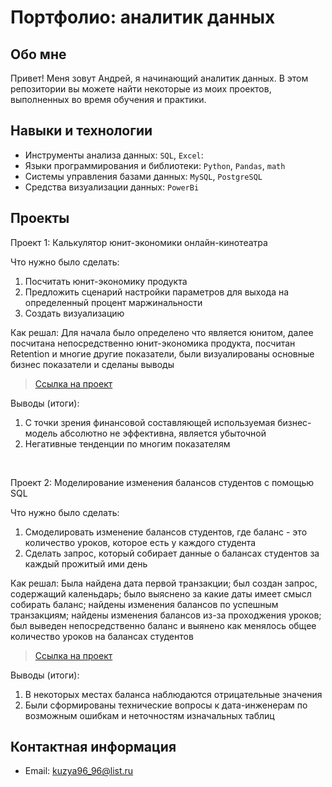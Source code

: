 # Портфолио: аналитик данных

## Обо мне 

Привет! Меня зовут Андрей, я начинающий аналитик данных. 
В этом репозитории вы можете найти некоторые из моих проектов, выполненных во время обучения и практики.
<br>

## Навыки и технологии
- Инструменты анализа данных: ``SQL``, ``Excel``: 
- Языки программирования и библиотеки: ``Python``, ``Pandas``, ``math`` 
- Системы управления базами данных: ``MySQL``, ``PostgreSQL``
- Средства визуализации данных: ``PowerBi``



## Проекты
<p> Проект 1: Калькулятор юнит-экономики онлайн-кинотеатра</p>
<p>Что нужно было сделать:<p>
<ol>
  <li>Посчитать юнит-экономику продукта</li>
  <li>Предложить сценарий настройки параметров для выхода на определенный процент маржинальности</li>
  <li>Создать визуализацию</li>
</ol>

<p>Как решал: Для начала было определено что является юнитом, далее посчитана непосредственно юнит-экономика продукта, посчитан Retention и многие другие показатели, были визуалированы основные бизнес показатели и сделаны выводы <p>


> <a href="https://github.com/andrey-portfolio/Antilol/blob/main/Проект%201.xlsx">Ссылка на проект</a>  

<p>Выводы (итоги):<p>
<ol>
  <li>С точки зрения финансовой составляющей используемая бизнес-модель абсолютно не эффективна, является убыточной</li>
  <li>Негативные тенденции по многим показателям</li>
</ol>
<br> 

<p>Проект 2: Моделирование изменения балансов студентов с помощью SQL</p> 
<p>Что нужно было сделать:<p>
<ol>
  <li>Смоделировать изменение балансов студентов, где баланс - это количество уроков, которое есть у каждого студента</li>
  <li>Сделать запрос, который собирает данные о балансах студентов за каждый прожитый ими день</li>
</ol>

<p>Как решал: Была найдена дата первой транзакции; был создан запрос, содержащий каленьдарь; было выяснено за какие даты имеет смысл собирать баланс; найдены изменения балансов по успешным транзакциям; найдены изменения балансов из-за проходжения уроков; был выведен непосредственно баланс и выянено как менялось общее количество уроков на балансах студентов<p>

> <a href="https://github.com/andrey-portfolio/Antilol/blob/main/Проект%202.txt">Ссылка на проект</a>
 
 <p>Выводы (итоги):<p>
<ol>
  <li>В некоторых местах баланса наблюдаются отрицательные значения</li>
  <li>Были сформированы технические вопросы к дата-инженерам по возможным ошибкам и неточностям изначальных таблиц</li>
</ol>

## Контактная информация
- Email: kuzya96_96@list.ru
